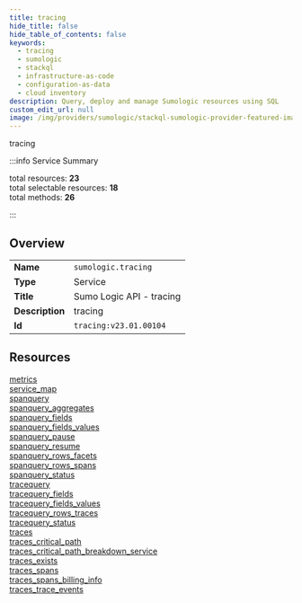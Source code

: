 ```yaml
---
title: tracing
hide_title: false
hide_table_of_contents: false
keywords:
  - tracing
  - sumologic
  - stackql
  - infrastructure-as-code
  - configuration-as-data
  - cloud inventory
description: Query, deploy and manage Sumologic resources using SQL
custom_edit_url: null
image: /img/providers/sumologic/stackql-sumologic-provider-featured-image.png
---
```

tracing  
    
:::info Service Summary

<div class="row">
<div class="providerDocColumn">
<span>total resources:&nbsp;<b>23</b></span><br />
<span>total selectable resources:&nbsp;<b>18</b></span><br />
<span>total methods:&nbsp;<b>26</b></span><br />
</div>
</div>

:::

## Overview
<table><tbody>
<tr><td><b>Name</b></td><td><code>sumologic.tracing</code></td></tr>
<tr><td><b>Type</b></td><td>Service</td></tr>
<tr><td><b>Title</b></td><td>Sumo Logic API - tracing</td></tr>
<tr><td><b>Description</b></td><td>tracing</td></tr>
<tr><td><b>Id</b></td><td><code>tracing:v23.01.00104</code></td></tr>
</tbody></table>

## Resources
<div class="row">
<div class="providerDocColumn">
<a href="/providers/sumologic/tracing/metrics/">metrics</a><br />
<a href="/providers/sumologic/tracing/service_map/">service_map</a><br />
<a href="/providers/sumologic/tracing/spanquery/">spanquery</a><br />
<a href="/providers/sumologic/tracing/spanquery_aggregates/">spanquery_aggregates</a><br />
<a href="/providers/sumologic/tracing/spanquery_fields/">spanquery_fields</a><br />
<a href="/providers/sumologic/tracing/spanquery_fields_values/">spanquery_fields_values</a><br />
<a href="/providers/sumologic/tracing/spanquery_pause/">spanquery_pause</a><br />
<a href="/providers/sumologic/tracing/spanquery_resume/">spanquery_resume</a><br />
<a href="/providers/sumologic/tracing/spanquery_rows_facets/">spanquery_rows_facets</a><br />
<a href="/providers/sumologic/tracing/spanquery_rows_spans/">spanquery_rows_spans</a><br />
<a href="/providers/sumologic/tracing/spanquery_status/">spanquery_status</a><br />
<a href="/providers/sumologic/tracing/tracequery/">tracequery</a><br />
</div>
<div class="providerDocColumn">
<a href="/providers/sumologic/tracing/tracequery_fields/">tracequery_fields</a><br />
<a href="/providers/sumologic/tracing/tracequery_fields_values/">tracequery_fields_values</a><br />
<a href="/providers/sumologic/tracing/tracequery_rows_traces/">tracequery_rows_traces</a><br />
<a href="/providers/sumologic/tracing/tracequery_status/">tracequery_status</a><br />
<a href="/providers/sumologic/tracing/traces/">traces</a><br />
<a href="/providers/sumologic/tracing/traces_critical_path/">traces_critical_path</a><br />
<a href="/providers/sumologic/tracing/traces_critical_path_breakdown_service/">traces_critical_path_breakdown_service</a><br />
<a href="/providers/sumologic/tracing/traces_exists/">traces_exists</a><br />
<a href="/providers/sumologic/tracing/traces_spans/">traces_spans</a><br />
<a href="/providers/sumologic/tracing/traces_spans_billing_info/">traces_spans_billing_info</a><br />
<a href="/providers/sumologic/tracing/traces_trace_events/">traces_trace_events</a><br />
</div>
</div>
